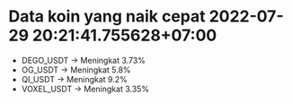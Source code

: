 # Data koin yang naik cepat 2022-07-29 20:21:41.755628+07:00

* DEGO_USDT -> Meningkat 3.73%
* OG_USDT -> Meningkat 5.8%
* QI_USDT -> Meningkat 9.2%
* VOXEL_USDT -> Meningkat 3.35%
